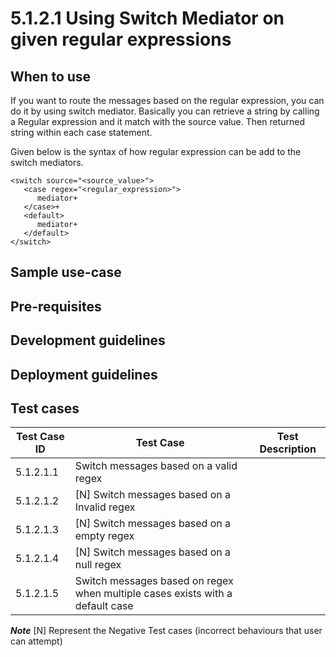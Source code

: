 # 5.1.2.1 Using Switch Mediator on given regular expressions

## When to use

If you want to route the messages based on the regular expression, you can do it by using switch mediator.
Basically you can retrieve a string by calling a Regular expression and it match with the source value. Then returned string within each case statement.

Given below is the syntax of how regular expression can be add to the switch mediators.

```
<switch source="<source_value>">
   <case regex="<regular_expression>">
      mediator+
   </case>+
   <default>
      mediator+
   </default>
</switch>

```

## Sample use-case


## Pre-requisites


## Development guidelines


## Deployment guidelines


## Test cases

| Test Case ID  |                        Test Case	               |                                Test Description                |
| ------------- | ------------------------------------------------ | ---------------------------------------------------------------|
| 5.1.2.1.1     | Switch messages based on a valid regex   |   |
| 5.1.2.1.2     | [N] Switch messages based on a Invalid regex |  |
| 5.1.2.1.3     | [N] Switch messages based on a empty regex   |  |
| 5.1.2.1.4     | [N] Switch messages based on a null regex  |  |
| 5.1.2.1.5     | Switch messages based on regex when multiple cases exists with a default case   |  |

**_Note_**
[N] Represent the Negative Test cases (incorrect behaviours that user can attempt)













